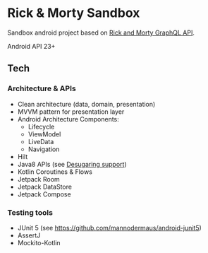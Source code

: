 # Rick & Morty Sandbox

Sandbox android project based on [Rick and Morty GraphQL API](https://rickandmortyapi.com/graphql).

Android API 23+

## Tech

### Architecture & APIs

- Clean architecture (data, domain, presentation)
- MVVM pattern for presentation layer
- Android Architecture Components:
    * Lifecycle
    * ViewModel
    * LiveData
    * Navigation
- Hilt
- Java8 APIs (see [Desugaring support](https://developer.android.com/studio/write/java8-support#library-desugaring))
- Kotlin Coroutines & Flows
- Jetpack Room
- Jetpack DataStore
- Jetpack Compose

### Testing tools

- JUnit 5 (see https://github.com/mannodermaus/android-junit5)
- AssertJ
- Mockito-Kotlin